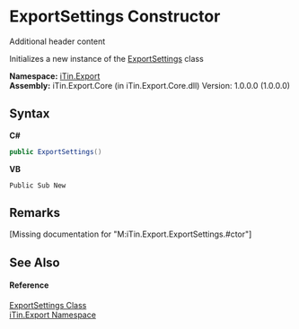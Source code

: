 # ExportSettings Constructor 
Additional header content 

Initializes a new instance of the <a href="T_iTin_Export_ExportSettings">ExportSettings</a> class

**Namespace:**&nbsp;<a href="N_iTin_Export">iTin.Export</a><br />**Assembly:**&nbsp;iTin.Export.Core (in iTin.Export.Core.dll) Version: 1.0.0.0 (1.0.0.0)

## Syntax

**C#**<br />
``` C#
public ExportSettings()
```

**VB**<br />
``` VB
Public Sub New
```


## Remarks
\[Missing <remarks> documentation for "M:iTin.Export.ExportSettings.#ctor"\]

## See Also


#### Reference
<a href="T_iTin_Export_ExportSettings">ExportSettings Class</a><br /><a href="N_iTin_Export">iTin.Export Namespace</a><br />